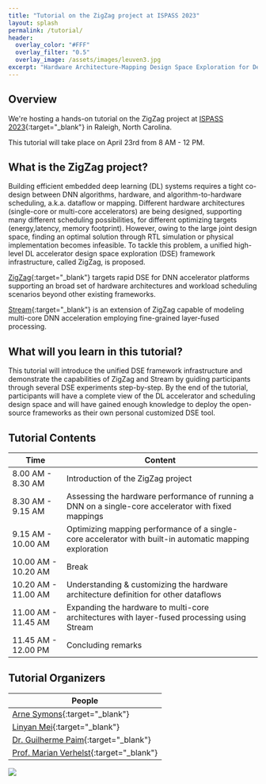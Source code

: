 ```yaml
---
title: "Tutorial on the ZigZag project at ISPASS 2023"
layout: splash
permalink: /tutorial/
header:
  overlay_color: "#FFF"
  overlay_filter: "0.5"
  overlay_image: /assets/images/leuven3.jpg
excerpt: "Hardware Architecture-Mapping Design Space Exploration for Deep Learning Accelerators"
---
```



## Overview

We're hosting a hands-on tutorial on the ZigZag project at [ISPASS 2023](https://ispass.org/ispass2023/){:target="_blank"} in Raleigh, North Carolina.

This tutorial will take place on April 23rd from 8 AM - 12 PM.

## What is the ZigZag project?
Building efficient embedded deep learning (DL) systems requires a tight co-design between DNN algorithms, hardware, and algorithm-to-hardware scheduling, a.k.a. dataflow or mapping. Different hardware architectures (single-core or multi-core accelerators) are being designed, supporting many different scheduling possibilities, for different optimizing targets (energy,latency, memory footprint). However, owing to the large joint design space, finding an optimal solution through RTL simulation or physical implementation becomes infeasible. To tackle this problem, a unified high-level DL accelerator design space exploration (DSE) framework infrastructure, called ZigZag, is proposed. 

[ZigZag](https://github.com/ZigZag-Project/zigzag){:target="_blank"} targets rapid DSE for DNN accelerator platforms supporting an broad set of hardware architectures and workload scheduling scenarios beyond other existing frameworks. 

[Stream](https://github.com/ZigZag-Project/stream){:target="_blank"} is an extension of ZigZag capable of modeling multi-core DNN acceleration employing fine-grained layer-fused processing.

## What will you learn in this tutorial?

This tutorial will introduce the unified DSE framework infrastructure and demonstrate the capabilities of ZigZag and Stream by guiding participants through several DSE experiments step-by-step. By the end of the tutorial, participants will have a complete view of the DL accelerator and scheduling design space and will have gained enough knowledge to deploy the open-source frameworks as their own personal customized DSE tool.

## Tutorial Contents

| Time                | Content                                                                                                 |
| ------------------- | ------------------------------------------------------------------------------------------------------- |
| 8.00 AM - 8.30 AM   | Introduction of the ZigZag project                                                                      |
| 8.30 AM - 9.15 AM   | Assessing the hardware performance of running a DNN on a single-core accelerator with fixed mappings    |
| 9.15 AM - 10.00 AM  | Optimizing mapping performance of a single-core accelerator with built-in automatic mapping exploration |
| 10.00 AM - 10.20 AM | Break                                                                                                   |
| 10.20 AM - 11.00 AM | Understanding & customizing the hardware architecture definition for other dataflows                    |
| 11.00 AM - 11.45 AM | Expanding the hardware to multi-core architectures with layer-fused processing using Stream             |
| 11.45 AM - 12.00 PM | Concluding remarks                                                                                      |

## Tutorial Organizers

| People      |
| ----------------         |
| [Arne Symons](https://micas.esat.kuleuven.be/team/00123840){:target="_blank"} |
| [Linyan Mei](https://micas.esat.kuleuven.be/team/00110246){:target="_blank"} |
| [Dr. Guilherme Paim](https://gppaim.wordpress.com/){:target="_blank"} |
| [Prof. Marian Verhelst](https://micas.esat.kuleuven.be/team/00043529){:target="_blank"}|

![](https://user-images.githubusercontent.com/84473288/232055045-33fe65f3-ba45-450c-ae32-72bc383af6d6.svg)

